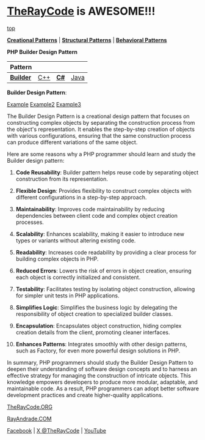 # [TheRayCode](../../../README.md) is AWESOME!!!

[top](../README.md)

**[Creational Patterns](../README.md)** | **[Structural Patterns](../../Structural/README.md)** | **[Behavioral Patterns](../../Behavioral/README.md)**

**PHP Builder Design Pattern**

|Pattern|   |   |   |
|---|---|---|---|
| [**Builder**](../Builder/README.md) | [C++](../../../CPP/Creational/Builder/README.md) | [**C#**](../../../Csharp/Creational/Builder/README.md) | [Java](../../../Java/Creational/Builder/README.md) |

**Builder Design Pattern**:

[Example](Example/README.md) [Example2](Example2/README.md) [Example3](Example3/README.md)

The Builder Design Pattern is a creational design pattern that focuses on constructing complex objects by separating the construction process from the object's representation. It enables the step-by-step creation of objects with various configurations, ensuring that the same construction process can produce different variations of the same object.

Here are some reasons why a PHP programmer should learn and study the Builder design pattern:

1. **Code Reusability**: Builder pattern helps reuse code by separating object construction from its representation.

2. **Flexible Design**: Provides flexibility to construct complex objects with different configurations in a step-by-step approach.

3. **Maintainability**: Improves code maintainability by reducing dependencies between client code and complex object creation processes.

4. **Scalability**: Enhances scalability, making it easier to introduce new types or variants without altering existing code.

5. **Readability**: Increases code readability by providing a clear process for building complex objects in PHP.

6. **Reduced Errors**: Lowers the risk of errors in object creation, ensuring each object is correctly initialized and consistent.

7. **Testability**: Facilitates testing by isolating object construction, allowing for simpler unit tests in PHP applications.

8. **Simplifies Logic**: Simplifies the business logic by delegating the responsibility of object creation to specialized builder classes.

9. **Encapsulation**: Encapsulates object construction, hiding complex creation details from the client, promoting cleaner interfaces.

10. **Enhances Patterns**: Integrates smoothly with other design patterns, such as Factory, for even more powerful design solutions in PHP.

In summary, PHP programmers should study the Builder Design Pattern to deepen their understanding of software design concepts and to harness an effective strategy for managing the construction of intricate objects. This knowledge empowers developers to produce more modular, adaptable, and maintainable code. As a result, PHP programmers can adopt better software development practices and create higher-quality applications.

[TheRayCode.ORG](https://www.TheRayCode.org)

[RayAndrade.COM](https://www.RayAndrade.com)

[Facebook](https://www.facebook.com/TheRayCode/) | [X @TheRayCode](https://www.x.com/TheRayCode/) | [YouTube](https://www.youtube.com/TheRayCode/)

